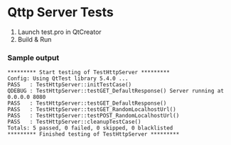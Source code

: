 # Qttp Server Tests

1. Launch test.pro in QtCreator
2. Build & Run

### Sample output

```
********* Start testing of TestHttpServer *********
Config: Using QtTest library 5.4.0 ...
PASS   : TestHttpServer::initTestCase()
QDEBUG : TestHttpServer::testGET_DefaultResponse() Server running at 0.0.0.0 8080
PASS   : TestHttpServer::testGET_DefaultResponse()
PASS   : TestHttpServer::testGET_RandomLocalhostUrl()
PASS   : TestHttpServer::testPOST_RandomLocalhostUrl()
PASS   : TestHttpServer::cleanupTestCase()
Totals: 5 passed, 0 failed, 0 skipped, 0 blacklisted
********* Finished testing of TestHttpServer *********
```